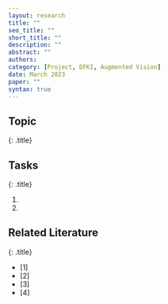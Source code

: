 ```yaml
---
layout: research
title: ""
seo_title: ""
short_title: ""
description: ""
abstract: ""
authors: 
category: [Project, DFKI, Augmented Vision]
date: March 2023
paper: ""
syntax: true
---
```


## Topic
{: .title}

## Tasks
{: .title}

1. 
2. 


## Related Literature
{: .title}

- [1] [](#)
- [2] [](#)
- [3] [](#)
- [4] [](#)